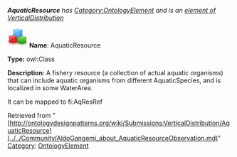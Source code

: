 ___AquaticResource__ has [Category:OntologyElement](../../Category/OntologyElement.md "Category:OntologyElement") and is an [element of](../../Property/ElementOf.md "Property:ElementOf") [VerticalDistribution](../../Submissions/VerticalDistribution.md "Submissions:VerticalDistribution")_


  




[![Class](../../images/thumb/2/27/Class.gif/45px-Class.gif)](../../Image/Class.gif.md "Class")
__Name__: AquaticResource 


__Type:__ owl:Class 


__Description__: A fishery resource (a collection of actual aquatic organisms) that can include aquatic organisms from different AquaticSpecies, and is localized in some WaterArea.


It can be mapped to fi:AqResRef 





Retrieved from "[http://ontologydesignpatterns.org/wiki/Submissions:VerticalDistribution/AquaticResource](../../Community/AldoGangemi_about_AquaticResourceObservation.md)"
 [Category](http://ontologydesignpatterns.org/wiki/Special:Categories "Special:Categories"): [OntologyElement](../../Category/OntologyElement.md "Category:OntologyElement")